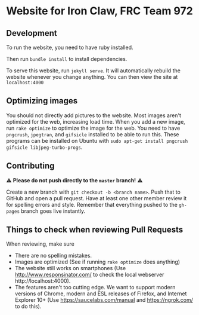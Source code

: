 # Website for Iron Claw, FRC Team 972

## Development

To run the website, you need to have ruby installed.

Then run `bundle install` to install dependencies.

To serve this website, run `jekyll serve`. It will automatically
rebuild the website whenever you change anything. You can then view
the site at `localhost:4000`

## Optimizing images

You should not directly add pictures to the website. Most images aren't optimized
for the web, increasing load time. When you add a new image, run `rake optimize`
to optimize the image for the web. You need to have `pngcrush`, `jpegtran`, and `gifsicle`
installed to be able to run this. These programs can be installed on Ubuntu with
`sudo apt-get install pngcrush gifsicle libjpeg-turbo-progs`.

## Contributing

:warning: **Please do not push directly to the `master` branch!** :warning:

Create a new branch with `git checkout -b <branch name>`. Push that to GitHub and
open a pull request. Have at least one other member review it for spelling errors
and style. Remember that everything pushed to the `gh-pages` branch goes live instantly.

## Things to check when reviewing Pull Requests

When reviewing, make sure

- There are no spelling mistakes.
- Images are optimized (See if running `rake optimize` does anything)
- The website still works on smartphones (Use http://www.responsinator.com/ to check the local webserver http://localhost:4000).
- The features aren't too cutting edge. We want to support modern versions of Chrome, modern and ESL releases of Firefox, and Internet Explorer 10+ (Use https://saucelabs.com/manual and https://ngrok.com/ to do this).
